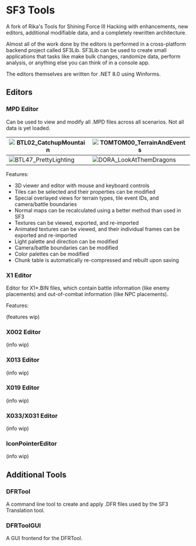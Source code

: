 # SF3 Tools

A fork of Rika's Tools for Shining Force III Hacking with enhancements, new editors, additional modifiable data, and a
completely rewritten architecture.

Almost all of the work done by the editors is performed in a cross-platform backend project called SF3Lib. SF3Lib can
be used to create small applications that tasks like make bulk changes, randomize data, perform analysis, or anything
else you can think of in a console app.

The editors themselves are written for .NET 8.0 using Winforms.

## Editors

### MPD Editor

Can be used to view and modify all .MPD files across all scenarios. Not all data is yet loaded.

| ![BTL02_CatchupMountain](https://github.com/user-attachments/assets/6845cf02-a395-4946-91bb-d57ee474f9a2) | ![TOMTOM00_TerrainAndEvents](https://github.com/user-attachments/assets/f8b4a005-5922-451b-a4f4-e32aec455600) |
|---|---|
| ![BTL47_PrettyLighting](https://github.com/user-attachments/assets/dc410ccf-9f38-4d9f-9033-f69958b0d332) | ![DORA_LookAtThemDragons](https://github.com/user-attachments/assets/774f48df-811c-4dd3-9ea3-d77429c06841) |

Features:

- 3D viewer and editor with mouse and keyboard controls
- Tiles can be selected and their properties can be modified
- Special overlayed views for terrain types, tile event IDs, and camera/battle boundaries
- Normal maps can be recalculated using a better method than used in SF3
- Textures can be viewed, exported, and re-imported
- Animated textures can be viewed, and their individual frames can be exported and re-imported
- Light palette and direction can be modified
- Camera/battle boundaries can be modified
- Color palettes can be modified
- Chunk table is automatically re-compressed and rebuilt upon saving

### X1 Editor

Editor for X1\*.BIN files, which contain battle information (like enemy placements) and out-of-combat information (like
NPC placements).

Features:

(features wip)

### X002 Editor

(info wip)

### X013 Editor

(info wip)

### X019 Editor

(info wip)

### X033/X031 Editor

(info wip)

### IconPointerEditor

(info wip)

## Additional Tools

### DFRTool

A command line tool to create and apply .DFR files used by the SF3 Translation tool.

### DFRToolGUI

A GUI frontend for the DFRTool.
